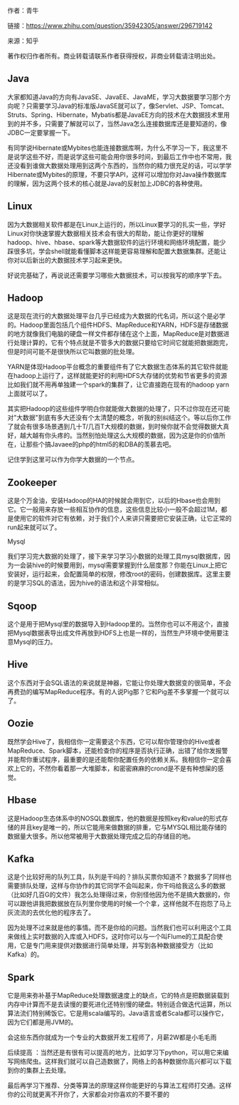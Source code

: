作者：青牛

链接：https://www.zhihu.com/question/35942305/answer/296719142

来源：知乎

著作权归作者所有。商业转载请联系作者获得授权，非商业转载请注明出处。

 

## Java

大家都知道Java的方向有JavaSE、JavaEE、JavaME，学习大数据要学习那个方向呢？只需要学习Java的标准版JavaSE就可以了，像Servlet、JSP、Tomcat、Struts、Spring、Hibernate，Mybatis都是JavaEE方向的技术在大数据技术里用到的并不多，只需要了解就可以了，当然Java怎么连接数据库还是要知道的，像JDBC一定要掌握一下。

有同学说Hibernate或Mybites也能连接数据库啊，为什么不学习一下，我这里不是说学这些不好，而是说学这些可能会用你很多时间，到最后工作中也不常用，我还没看到谁做大数据处理用到这两个东西的，当然你的精力很充足的话，可以学学Hibernate或Mybites的原理，不要只学API，这样可以增加你对Java操作数据库的理解，因为这两个技术的核心就是Java的反射加上JDBC的各种使用。

 

## Linux

因为大数据相关软件都是在Linux上运行的，所以Linux要学习的扎实一些，学好Linux对你快速掌握大数据相关技术会有很大的帮助，能让你更好的理解hadoop、hive、hbase、spark等大数据软件的运行环境和网络环境配置，能少踩很多坑，学会shell就能看懂脚本这样能更容易理解和配置大数据集群。还能让你对以后新出的大数据技术学习起来更快。

好说完基础了，再说说还需要学习哪些大数据技术，可以按我写的顺序学下去。

 

## Hadoop

这是现在流行的大数据处理平台几乎已经成为大数据的代名词，所以这个是必学的。Hadoop里面包括几个组件HDFS、MapReduce和YARN，HDFS是存储数据的地方就像我们电脑的硬盘一样文件都存储在这个上面，MapReduce是对数据进行处理计算的，它有个特点就是不管多大的数据只要给它时间它就能把数据跑完，但是时间可能不是很快所以它叫数据的批处理。

YARN是体现Hadoop平台概念的重要组件有了它大数据生态体系的其它软件就能在hadoop上运行了，这样就能更好的利用HDFS大存储的优势和节省更多的资源比如我们就不用再单独建一个spark的集群了，让它直接跑在现有的hadoop yarn上面就可以了。

 

其实把Hadoop的这些组件学明白你就能做大数据的处理了，只不过你现在还可能对"大数据"到底有多大还没有个太清楚的概念，听我的别纠结这个。等以后你工作了就会有很多场景遇到几十T/几百T大规模的数据，到时候你就不会觉得数据大真好，越大越有你头疼的。当然别怕处理这么大规模的数据，因为这是你的价值所在，让那些个搞Javaee的php的html5的和DBA的羡慕去吧。

 

记住学到这里可以作为你学大数据的一个节点。

 

## Zookeeper

 

这是个万金油，安装Hadoop的HA的时候就会用到它，以后的Hbase也会用到它。它一般用来存放一些相互协作的信息，这些信息比较小一般不会超过1M，都是使用它的软件对它有依赖，对于我们个人来讲只需要把它安装正确，让它正常的run起来就可以了。

Mysql

我们学习完大数据的处理了，接下来学习学习小数据的处理工具mysql数据库，因为一会装hive的时候要用到，mysql需要掌握到什么层度那？你能在Linux上把它安装好，运行起来，会配置简单的权限，修改root的密码，创建数据库。这里主要的是学习SQL的语法，因为hive的语法和这个非常相似。

 

## Sqoop

 

这个是用于把Mysql里的数据导入到Hadoop里的。当然你也可以不用这个，直接把Mysql数据表导出成文件再放到HDFS上也是一样的，当然生产环境中使用要注意Mysql的压力。

 

## Hive

 

这个东西对于会SQL语法的来说就是神器，它能让你处理大数据变的很简单，不会再费劲的编写MapReduce程序。有的人说Pig那？它和Pig差不多掌握一个就可以了。

 

## Oozie

 

既然学会Hive了，我相信你一定需要这个东西，它可以帮你管理你的Hive或者MapReduce、Spark脚本，还能检查你的程序是否执行正确，出错了给你发报警并能帮你重试程序，最重要的是还能帮你配置任务的依赖关系。我相信你一定会喜欢上它的，不然你看着那一大堆脚本，和密密麻麻的crond是不是有种想屎的感觉。

 

## Hbase

 

这是Hadoop生态体系中的NOSQL数据库，他的数据是按照key和value的形式存储的并且key是唯一的，所以它能用来做数据的排重，它与MYSQL相比能存储的数据量大很多。所以他常被用于大数据处理完成之后的存储目的地。

 

## Kafka

 

这是个比较好用的队列工具，队列是干吗的？排队买票你知道不？数据多了同样也需要排队处理，这样与你协作的其它同学不会叫起来，你干吗给我这么多的数据（比如好几百G的文件）我怎么处理得过来，你别怪他因为他不是搞大数据的，你可以跟他讲我把数据放在队列里你使用的时候一个个拿，这样他就不在抱怨了马上灰流流的去优化他的程序去了。

 

因为处理不过来就是他的事情。而不是你给的问题。当然我们也可以利用这个工具来做线上实时数据的入库或入HDFS，这时你可以与一个叫Flume的工具配合使用，它是专门用来提供对数据进行简单处理，并写到各种数据接受方（比如Kafka）的。

## Spark

它是用来弥补基于MapReduce处理数据速度上的缺点，它的特点是把数据装载到内存中计算而不是去读慢的要死进化还特别慢的硬盘。特别适合做迭代运算，所以算法流们特别稀饭它。它是用scala编写的。Java语言或者Scala都可以操作它，因为它们都是用JVM的。

 

会这些东西你就成为一个专业的大数据开发工程师了，月薪2W都是小毛毛雨

 

后续提高 ：当然还是有很有可以提高的地方，比如学习下python，可以用它来编写网络爬虫。这样我们就可以自己造数据了，网络上的各种数据你高兴都可以下载到你的集群上去处理。

 

最后再学习下推荐、分类等算法的原理这样你能更好的与算法工程师打交通。这样你的公司就更离不开你了，大家都会对你喜欢的不要不要的